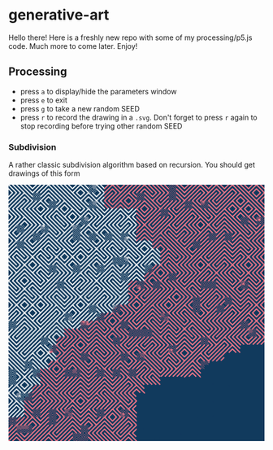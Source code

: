 # generative-art

Hello there! Here is a freshly new repo with some of my
processing/p5.js code. Much more to come later. Enjoy!

## Processing

- press `a` to display/hide the parameters window
- press `e` to exit
- press `g` to take a new random SEED
- press `r` to record the drawing in a `.svg`. Don't forget to press `r` again to stop recording before trying other random SEED

### Subdivision

A rather classic subdivision algorithm based on recursion. You should get drawings of this form

![](sketchbook/processing/subdivision/subdivision-SEED11726419.svg)